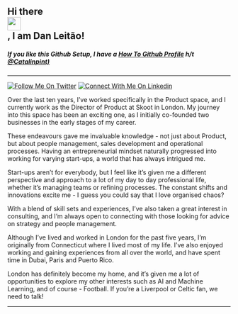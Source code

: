 ## Hi there <div style="width:30px;"><img src="https://raw.githubusercontent.com/MartinHeinz/MartinHeinz/master/wave.gif" width="30px" style="width:30px"></div>, I am Dan Leitão!

##### _If you like this Github Setup, I have a [How To Github Profile](https://danleitao.com/github_profile_guide) h/t [@Catalinpint)](https://github.com/catalinpit)_

---

[![Follow Me On Twitter](https://img.shields.io/twitter/follow/dpcleitao?style=social)](https://www.twitter.com/dpcleitao/) 
[![Connect With Me On Linkedin](https://img.shields.io/badge/LinkedIn-blue?style=flat&logo=linkedin&labelColor=blue)](https://www.linkedin.com/in/dpcleitao/)

Over the last ten years, I’ve worked specifically in the Product space, and I currently work as the Director of Product at Skoot in London. My journey into this space has been an exciting one, as I initially co-founded two businesses in the early stages of my career.

These endeavours gave me invaluable knowledge - not just about Product, but about people management, sales development and operational processes. Having an entrepreneurial mindset naturally progressed into working for varying start-ups, a world that has always intrigued me.

Start-ups aren’t for everybody, but I feel like it’s given me a different perspective and approach to a lot of my day to day professional life, whether it’s managing teams or refining processes. The constant shifts and innovations excite me - I guess you could say that I love organised chaos?

With a blend of skill sets and experiences, I’ve also taken a great interest in consulting, and I’m always open to connecting with those looking for advice on strategy and people management.

Although I’ve lived and worked in London for the past five years, I’m originally from Connecticut where I lived most of my life. I’ve also enjoyed working and gaining experiences from all over the world, and have spent time in Dubai, Paris and Puerto Rico.

London has definitely become my home, and it’s given me a lot of opportunities to explore my other interests such as AI and Machine Learning, and of course - Football. If you’re a Liverpool or Celtic fan, we need to talk!



---

<!-- ## &#x1f4c8; My GitHub Stats
__

[![Top Langs](https://github-readme-stats.vercel.app/api/top-langs/?username=dpcleitao&hide=java,html,css&theme=radical)](https://github.com/anuraghazra/github-readme-stats)

[![Catalin's GitHub stats](https://github-readme-stats.vercel.app/api?username=dpcleitao&theme=radical)](https://github.com/anuraghazra/github-readme-stats) -->


<!--
Here are some ideas to get you started:

- 🔭 I’m currently working on ...
- 🌱 I’m currently learning ...
- 👯 I’m looking to collaborate on ...
- 🤔 I’m looking for help with ...
- 💬 Ask me about ...
- 📫 How to reach me: ...
- 😄 Pronouns: ...
- ⚡ Fun fact: ...
-->
